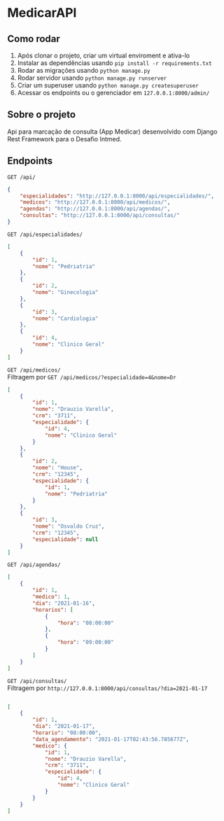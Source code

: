 # MedicarAPI

## Como rodar

1. Após clonar o projeto, criar um virtual enviroment e ativa-lo
2. Instalar as dependências usando `pip install -r requirements.txt`
3. Rodar as migrações usando `python manage.py`
4. Rodar servidor usando `python manage.py runserver`
5. Criar um superuser usando `python manage.py createsuperuser`
6. Acessar os endpoints ou o gerenciador em `127.0.0.1:8000/admin/`

## Sobre o projeto

Api para marcação de consulta (App Medicar) desenvolvido com Django Rest Framework para o Desafio Intmed.

## Endpoints

`GET /api/`
 
```json
{
    "especialidades": "http://127.0.0.1:8000/api/especialidades/",
    "medicos": "http://127.0.0.1:8000/api/medicos/",
    "agendas": "http://127.0.0.1:8000/api/agendas/",
    "consultas": "http://127.0.0.1:8000/api/consultas/"
}
```

`GET /api/especialidades/`
 
```json
[
    {
        "id": 1,
        "nome": "Pedriatria"
    },
    {
        "id": 2,
        "nome": "Ginecologia"
    },
    {
        "id": 3,
        "nome": "Cardiologia"
    },
    {
        "id": 4,
        "nome": "Clinico Geral"
    }
]
```

`GET /api/medicos/`  
Filtragem por `GET /api/medicos/?especialidade=4&nome=Dr`
 
```json
[
    {
        "id": 1,
        "nome": "Drauzio Varella",
        "crm": "3711",
        "especialidade": {
            "id": 4,
            "nome": "Clinico Geral"
        }
    },
    {
        "id": 2,
        "nome": "House",
        "crm": "12345",
        "especialidade": {
            "id": 1,
            "nome": "Pedriatria"
        }
    },
    {
        "id": 3,
        "nome": "Osvaldo Cruz",
        "crm": "12345",
        "especialidade": null
    }
]
```

`GET /api/agendas/`  
 
```json
[
    {
        "id": 1,
        "medico": 1,
        "dia": "2021-01-16",
        "horarios": [
            {
                "hora": "08:00:00"
            },
            {
                "hora": "09:00:00"
            }
        ]
    }
]
```


`GET /api/consultas/`  
Filtragem por `http://127.0.0.1:8000/api/consultas/?dia=2021-01-17`
 
```json

[
    {
        "id": 1,
        "dia": "2021-01-17",
        "horario": "08:00:00",
        "data_agendamento": "2021-01-17T02:43:56.785677Z",
        "medico": {
            "id": 1,
            "nome": "Drauzio Varella",
            "crm": "3711",
            "especialidade": {
                "id": 4,
                "nome": "Clinico Geral"
            }
        }
    }
]
```
